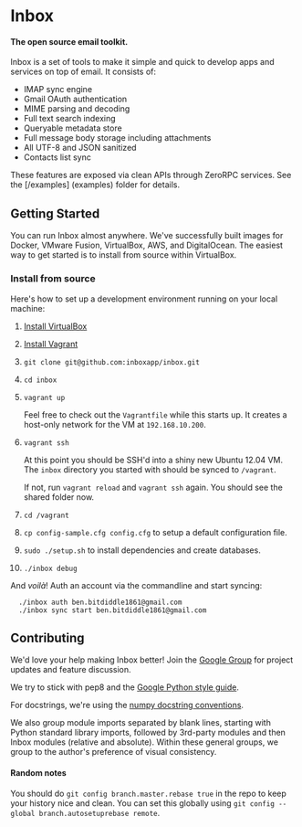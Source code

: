 # Inbox

#### The open source email toolkit.


Inbox is a set of tools to make it simple and quick to develop apps and services on top of email. It consists of:

- IMAP sync engine
- Gmail OAuth authentication
- MIME parsing and decoding
- Full text search indexing
- Queryable metadata store
- Full message body storage including attachments
- All UTF-8 and JSON sanitized
- Contacts list sync

These features are exposed via clean APIs through ZeroRPC services. See the [/examples] (examples) folder for details.


## Getting Started

You can run Inbox almost anywhere. We've successfully built images for Docker, VMware Fusion, VirtualBox, AWS, and DigitalOcean. The easiest way to get started is to install from source within VirtualBox.


### Install from source

Here's how to set up a development environment running on your local machine:

1. [Install VirtualBox](https://www.virtualbox.org/wiki/Downloads)

2. [Install Vagrant](http://www.vagrantup.com/downloads.html)

3. `git clone git@github.com:inboxapp/inbox.git`

4. `cd inbox`

5. `vagrant up`

    Feel free to check out the `Vagrantfile` while this starts up. It creates a host-only network for the VM at `192.168.10.200`.

6. `vagrant ssh`

    At this point you should be SSH'd into a shiny new Ubuntu 12.04 VM. The
    `inbox` directory you started with should be synced to `/vagrant`.

    If not, run `vagrant reload` and `vagrant ssh` again. You should see the
    shared folder now.

7. `cd /vagrant`

8. `cp config-sample.cfg config.cfg` to setup a default configuration file.

9. `sudo ./setup.sh` to install dependencies and create databases.

10. `./inbox debug`

And _voilà_! Auth an account via the commandline and start syncing:

```
  ./inbox auth ben.bitdiddle1861@gmail.com
  ./inbox sync start ben.bitdiddle1861@gmail.com
```

## Contributing

We'd love your help making Inbox better! Join the [Google
Group](http://groups.google.com/group/inbox-dev) for project updates and feature
discussion.

We try to stick with pep8 and the [Google Python style
guide](http://google-styleguide.googlecode.com/svn/trunk/pyguide.html).

For docstrings, we're using the [numpy docstring
conventions](https://github.com/numpy/numpy/blob/master/doc/HOWTO_DOCUMENT.rst.txt).

We also group module imports separated by blank lines, starting with Python
standard library imports, followed by 3rd-party modules and then Inbox modules
(relative and absolute). Within these general groups, we group to the author's
preference of visual consistency.

#### Random notes

You should do `git config branch.master.rebase true` in the repo to keep your
history nice and clean. You can set this globally using `git config --global branch.autosetuprebase remote`.
